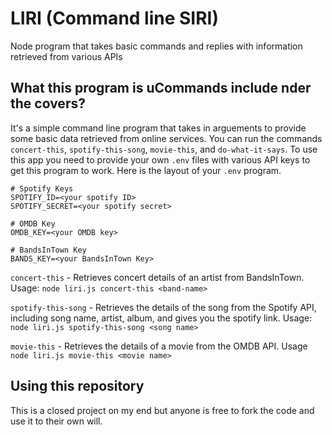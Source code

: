 # LIRI (Command line SIRI)

Node program that takes basic commands and replies with information retrieved from various APIs

## What this program is uCommands include nder the covers?

It's a simple command line program that takes in arguements to provide some basic data retrieved from online services. You can run the commands 
`concert-this`, `spotify-this-song`, `movie-this`, and `do-what-it-says`. To use this app you need to provide your own `.env` files with various API keys to get this program to work. Here is the layout of your `.env` program.

```
# Spotify Keys
SPOTIFY_ID=<your spotify ID>
SPOTIFY_SECRET=<your spotify secret>

# OMDB Key
OMDB_KEY=<your OMDB key>

# BandsInTown Key
BANDS_KEY=<your BandsInTown Key>
```

`concert-this` - Retrieves concert details of an artist from BandsInTown. Usage: `node liri.js concert-this <band-name>`

`spotify-this-song` - Retrieves the details of the song from the Spotify API, including song name, artist, album, and gives you the spotify link. Usage: `node liri.js spotify-this-song <song name>`

`movie-this` - Retrieves the details of a movie from the OMDB API. Usage `node liri.js movie-this <movie name>`

## Using this repository

This is a closed project on my end but anyone is free to fork the code and use it to their own will. 